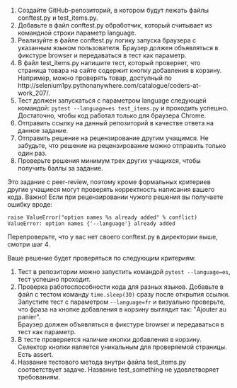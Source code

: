 <ol>
 <li>Создайте GitHub-репозиторий, в котором будут лежать файлы conftest.py и test_items.py.</li>
<li>Добавьте в файл conftest.py обработчик, который считывает из командной строки параметр language.</li>
<li>Реализуйте в файле conftest.py логику запуска браузера с указанным языком пользователя. Браузер должен объявляться в фикстуре browser и передаваться в тест как параметр.</li>
<li>В файл test_items.py напишите тест, который проверяет, что страница товара на сайте содержит кнопку добавления в корзину. Например, можно проверять товар, доступный по http://selenium1py.pythonanywhere.com/catalogue/coders-at-work_207/.</li>
<li>Тест должен запускаться с параметром language следующей командой:
<code>pytest --language=es test_items.py</code>
и проходить успешно. Достаточно, чтобы код работал только для браузера Сhrome.</li>
<li>Отправить ссылку на данный репозиторий в качестве ответа на данное задание.</li>
<li>Отправить решение на рецензирование другим учащимся. Не забудьте, что решение на рецензирование можно отправить только один раз.</li>
<li>Проверьте решения минимум трех других учащихся, чтобы получить баллы за задание.</li>
</ol>
<p>Это задание с peer-review, поэтому кроме формальных критериев другие учащиеся могут проверять корректность написания вашего кода.
Важно! Если при рецензировании чужого решения вы получаете ошибку вроде:</p>
<pre>
<code>raise ValueError("option names %s already added" % conflict)
ValueError: option names {'--language'} already added</code>
</pre>
Перепроверьте, что у вас нет своего conftest.py в директории выше, смотри шаг 4.

 

Ваше решение будет проверяться по следующим критериям:

<ol>
 <li>Тест в репозитории можно запустить командой 
<code>pytest --language=es</code>, тест успешно проходит.
 </li>
<li>Проверка работоспособности кода для разных языков. Добавьте в файл с тестом команду <code>time.sleep(30)</code> сразу после открытия ссылки. Запустите тест с параметром <code>--language=fr</code> и визуально проверьте, что фраза на кнопке добавления в корзину выглядит так: "Ajouter au panier".</li>
Браузер должен объявляться в фикстуре browser и передаваться в тест как параметр.</li>
<li>В тесте проверяется наличие кнопки добавления в корзину. Селектор кнопки является уникальным для проверяемой страницы. Есть assert.</li>
<li>Название тестового метода внутри файла test_items.py соответствует задаче. Название test_something не удовлетворяет требованиям.</li>
</ol>
